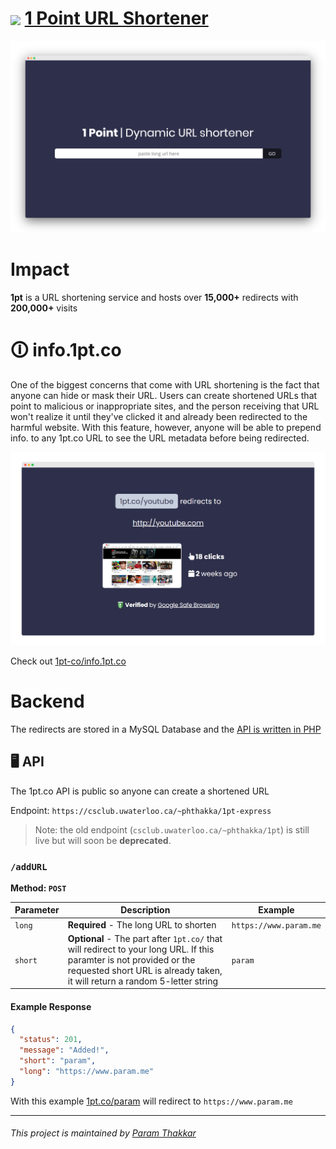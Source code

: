 # <img align="center" width="50" src="https://raw.githubusercontent.com/paramt/1pt/master/resources/favicon/android-chrome-512x512.png">  [1 Point URL Shortener](https://www.1pt.co)

[![Screenshot](public/assets/screenshot.png)](https://1pt.co)

# Impact
**1pt** is a URL shortening service and hosts over **15,000+** redirects with **200,000+** visits

# 🛈 info.1pt.co
One of the biggest concerns that come with URL shortening is the fact that anyone can hide or mask their URL. Users can create shortened URLs that point to malicious or inappropriate sites, and the person receiving that URL won't realize it until they've clicked it and already been redirected to the harmful website. With this feature, however, anyone will be able to prepend info. to any 1pt.co URL to see the URL metadata before being redirected.

[![Screenshot](public/assets/info-screenshot.png)](https://1pt.co)

Check out [1pt-co/info.1pt.co](https://github.com/1pt-co/info.1pt.co)

# Backend

The redirects are stored in a MySQL Database and the [API is written in PHP](https://github.com/1pt-co/api.1pt.co)

## 🖥️ API

The 1pt.co API is public so anyone can create a shortened URL

Endpoint: `https://csclub.uwaterloo.ca/~phthakka/1pt-express`

> Note: the old endpoint (`csclub.uwaterloo.ca/~phthakka/1pt`) is still live but will soon be **deprecated**.

### `/addURL`

**Method: `POST`**

| Parameter | Description | Example |
| --------- | ----------- | ------- |
| `long` | **Required** - The long URL to shorten | `https://www.param.me` |
| `short` | **Optional** - The part after `1pt.co/` that will redirect to your long URL. If this paramter is not provided or the requested short URL is already taken, it will return a random 5-letter string | `param` |

#### Example Response

```json
{
  "status": 201,
  "message": "Added!",
  "short": "param",
  "long": "https://www.param.me"
}
```

With this example [1pt.co/param](https://www.param.me) will redirect to `https://www.param.me`


-----
###### This project is maintained by [Param Thakkar](https://www.param.me)
